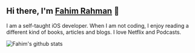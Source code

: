 <!--
**fahimrahmanbooom/fahimrahmanbooom** is a ✨ _special_ ✨ repository because its `README.md` (this file) appears on your GitHub profile.

Here are some ideas to get you started:

- 🔭 I’m currently working on ...
- 🌱 I’m currently learning ...
- 👯 I’m looking to collaborate on ...
- 🤔 I’m looking for help with ...
- 💬 Ask me about ...
- 📫 How to reach me: ...
- 😄 Pronouns: ...
- ⚡ Fun fact: ...
-->

## Hi there, I'm [Fahim Rahman](http://fahimrahman.xyz) 📱
I am a self-taught iOS developer. When I am not coding, I enjoy reading a different kind of books, articles and blogs. I love Netflix and Podcasts.

![Fahim's github stats](https://github-readme-stats.vercel.app/api?username=fahimrahmanbooom&show_icons=true)
